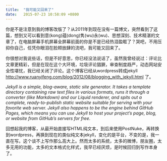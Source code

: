 ```yaml
---
title:  "我可能又回来了"
date:   2015-07-23 10:58:09 +0800
---
```


你是不是注意到我的博客改版了？从2011年到现在没有一篇博文，突然看到了这篇，想到又可以看到意(kong)蕴(dong)隽(wu)永(wu)、思想深刻、技术精湛的文章了，在电脑屏幕手机屏幕全屏幕前面的你是不是已经热泪盈眶了？哭吧，不用压抑你自己，任凭你眼泪在脸颊放肆的流吧，我可能又回来了。

你很想对我说些话，但是不好意思，你已经没法说话了，虽然我曾经说过：评论比文章更精彩，但是在现在这个大环境，垃圾评论猖獗，审查制度趋严，动态网站安全性堪忧，我已经关闭了评论。这个博客已经从wordpress转成jekyll http://www.ruanyifeng.com/blog/2012/08/blogging_with_jekyll.html 了。

_Jekyll is a simple, blog-aware, static site generator. It takes a template directory containing raw text files in various formats, runs it through a converter (like Markdown) and our Liquid renderer, and spits out a complete, ready-to-publish static website suitable for serving with your favorite web server. Jekyll also happens to be the engine behind GitHub Pages, which means you can use Jekyll to host your project’s page, blog, or website from GitHub’s servers for free._

回想起我的博客，从最开始直接写HTML纯文本，到后来使用PostNuke，再转换到wordpress，再换到现在的类似纯文本jekyll，变化的是平台，不变的是，我一直在写。这个谈不上写作那么高大上。然而太多的系统，太多的微博，朋友圈，太多无用的功能，太多的文本格式化样式，我早已经厌烦，是时候回归到写作本身了。


